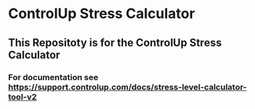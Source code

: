 # ControlUp Stress Calculator
## This Repositoty is for the ControlUp Stress Calculator
### For documentation see https://support.controlup.com/docs/stress-level-calculator-tool-v2
